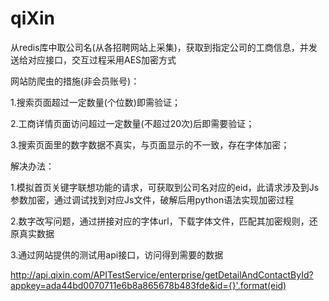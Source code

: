 ﻿# qiXin

从redis库中取公司名(从各招聘网站上采集)，获取到指定公司的工商信息，并发送给对应接口，交互过程采用AES加密方式

网站防爬虫的措施(非会员账号)：

1.搜索页面超过一定数量(个位数)即需验证；


2.工商详情页面访问超过一定数量(不超过20次)后即需要验证；


3.搜索页面里的数字数据不真实，与页面显示的不一致，存在字体加密； 


解决办法：

1.模拟首页关键字联想功能的请求，可获取到公司名对应的eid，此请求涉及到Js参数加密，通过调试找到对应Js文件，破解后用python语法实现加密过程

2.数字改写问题，通过拼接对应的字体url，下载字体文件，匹配其加密规则，还原真实数据

3.通过网站提供的测试用api接口，访问得到需要的数据

  http://api.qixin.com/APITestService/enterprise/getDetailAndContactById?appkey=ada44bd0070711e6b8a865678b483fde&id={}'.format(eid)
  